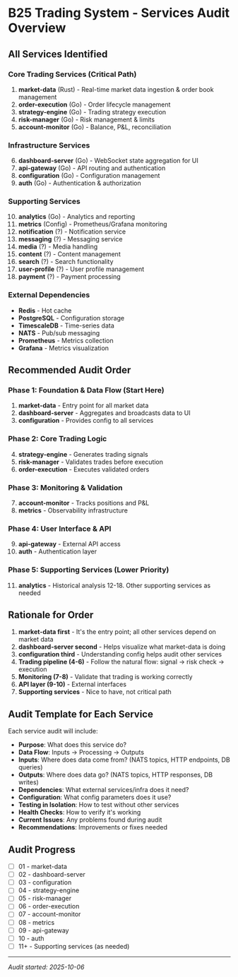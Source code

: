 # B25 Trading System - Services Audit Overview

## All Services Identified

### Core Trading Services (Critical Path)
1. **market-data** (Rust) - Real-time market data ingestion & order book management
2. **order-execution** (Go) - Order lifecycle management
3. **strategy-engine** (Go) - Trading strategy execution
4. **risk-manager** (Go) - Risk management & limits
5. **account-monitor** (Go) - Balance, P&L, reconciliation

### Infrastructure Services
6. **dashboard-server** (Go) - WebSocket state aggregation for UI
7. **api-gateway** (Go) - API routing and authentication
8. **configuration** (Go) - Configuration management
9. **auth** (Go) - Authentication & authorization

### Supporting Services
10. **analytics** (Go) - Analytics and reporting
11. **metrics** (Config) - Prometheus/Grafana monitoring
12. **notification** (?) - Notification service
13. **messaging** (?) - Messaging service
14. **media** (?) - Media handling
15. **content** (?) - Content management
16. **search** (?) - Search functionality
17. **user-profile** (?) - User profile management
18. **payment** (?) - Payment processing

### External Dependencies
- **Redis** - Hot cache
- **PostgreSQL** - Configuration storage
- **TimescaleDB** - Time-series data
- **NATS** - Pub/sub messaging
- **Prometheus** - Metrics collection
- **Grafana** - Metrics visualization

## Recommended Audit Order

### Phase 1: Foundation & Data Flow (Start Here)
1. **market-data** - Entry point for all market data
2. **dashboard-server** - Aggregates and broadcasts data to UI
3. **configuration** - Provides config to all services

### Phase 2: Core Trading Logic
4. **strategy-engine** - Generates trading signals
5. **risk-manager** - Validates trades before execution
6. **order-execution** - Executes validated orders

### Phase 3: Monitoring & Validation
7. **account-monitor** - Tracks positions and P&L
8. **metrics** - Observability infrastructure

### Phase 4: User Interface & API
9. **api-gateway** - External API access
10. **auth** - Authentication layer

### Phase 5: Supporting Services (Lower Priority)
11. **analytics** - Historical analysis
12-18. Other supporting services as needed

## Rationale for Order

1. **market-data first** - It's the entry point; all other services depend on market data
2. **dashboard-server second** - Helps visualize what market-data is doing
3. **configuration third** - Understanding config helps audit other services
4. **Trading pipeline (4-6)** - Follow the natural flow: signal → risk check → execution
5. **Monitoring (7-8)** - Validate that trading is working correctly
6. **API layer (9-10)** - External interfaces
7. **Supporting services** - Nice to have, not critical path

## Audit Template for Each Service

Each service audit will include:
- **Purpose**: What does this service do?
- **Data Flow**: Inputs → Processing → Outputs
- **Inputs**: Where does data come from? (NATS topics, HTTP endpoints, DB queries)
- **Outputs**: Where does data go? (NATS topics, HTTP responses, DB writes)
- **Dependencies**: What external services/infra does it need?
- **Configuration**: What config parameters does it use?
- **Testing in Isolation**: How to test without other services
- **Health Checks**: How to verify it's working
- **Current Issues**: Any problems found during audit
- **Recommendations**: Improvements or fixes needed

## Audit Progress

- [ ] 01 - market-data
- [ ] 02 - dashboard-server
- [ ] 03 - configuration
- [ ] 04 - strategy-engine
- [ ] 05 - risk-manager
- [ ] 06 - order-execution
- [ ] 07 - account-monitor
- [ ] 08 - metrics
- [ ] 09 - api-gateway
- [ ] 10 - auth
- [ ] 11+ - Supporting services (as needed)

---
*Audit started: 2025-10-06*
